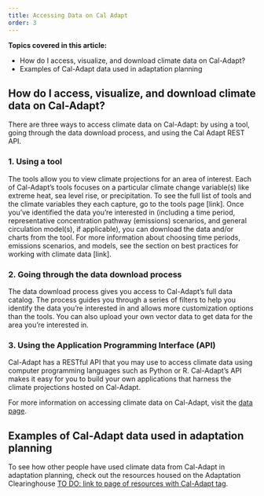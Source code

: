 ```yaml
---
title: Accessing Data on Cal Adapt
order: 3
---
```


**Topics covered in this article:**

- How do I access, visualize, and download climate data on Cal-Adapt?
- Examples of Cal-Adapt data used in adaptation planning

## How do I access, visualize, and download climate data on Cal-Adapt?

There are three ways to access climate data on Cal-Adapt: by using a tool, going through the data download process, and using the Cal Adapt REST API.

### 1. Using a tool

The tools allow you to view climate projections for an area of interest. Each of Cal-Adapt’s tools focuses on a particular climate change variable(s) like extreme heat, sea level rise, or precipitation. To see the full list of tools and the climate variables they each capture, go to the tools page [link]. Once you’ve identified the data you’re interested in (including a time period, representative concentration pathway (emissions) scenarios, and general circulation model(s), if applicable), you can download the data and/or charts from the tool. For more information about choosing time periods, emissions scenarios, and models, see the section on best practices for working with climate data [link].

### 2. Going through the data download process

The data download process gives you access to Cal-Adapt’s full data catalog. The process guides you through a series of filters to help you identify the data you’re interested in and allows more customization options than the tools. You can also upload your own vector data to get data for the area you’re interested in.

### 3. Using the Application Programming Interface (API)

Cal-Adapt has a RESTful API that you may use to access climate data using computer programming languages such as Python or R. Cal-Adapt’s API makes it easy for you to build your own applications that harness the climate projections hosted on Cal-Adapt.

For more information on accessing climate data on Cal-Adapt, visit the [data page](/data/).

## Examples of Cal-Adapt data used in adaptation planning

To see how other people have used climate data from Cal-Adapt in adaptation planning, check out the resources housed on the Adaptation Clearinghouse [TO DO: link to page of resources with Cal-Adapt tag](#).
